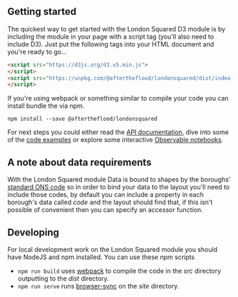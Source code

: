 ## Getting started

The quickest way to get started with the London Squared D3 module is by including the module in your page with a script tag (you'll also need to include D3). Just put the following tags into your HTML document and you're ready to go...

```html
<script src="https://d3js.org/d3.v5.min.js">
</script>
<script src="https://unpkg.com/@aftertheflood/londonsquared/dist/index.js">
</script>
```

If you're using webpack or something similar to compile your code you can install bundle the via npm.

```
npm install --save @aftertheflood/londonsquared
```

For next steps you could either read the [API documentation](/londonsquared/api), dive into some of the [code examples](https://github.com/aftertheflood/londonsquared/tree/master/site) or explore some interactive [Observable notebooks](https://beta.observablehq.com/collection/@tomgp/london-squared).

## A note about data requirements

With the London Squared module Data is bound to shapes by the boroughs' [standard ONS code](http://geoportal.statistics.gov.uk/datasets/interim-local-authority-districts-april-2018-names-and-codes-in-the-united-kingdom) so in order to bind your data to the layout you'll need to include those codes, by default you can include a property in each borough's data called _code_ and the layout should find that, if this isn't possible of convenient then you can specify an accessor function.

## Developing
For local development work on the London Squared module you should have NodeJS and npm installed. You can use these npm scripts

 * `npm run build` uses [webpack](https://webpack.js.org) to compile the code in the _src_ directory outputting to the _dist_ directory.
 * `npm run serve` runs [browser-sync](https://browsersync.io) on the _site_ directory.
